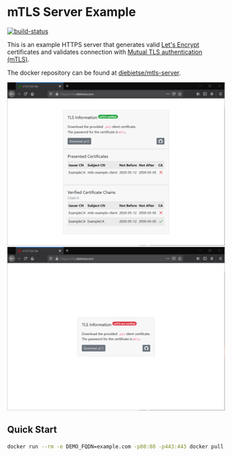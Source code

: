 # mTLS Server Example

[![build-status][build-badge]][build-link]

This is an example HTTPS server that generates valid [Let's Encrypt][lets-encrypt] certificates and validates connection with [Mutual TLS authentication (mTLS)][mtls].

The docker repository can be found at [diebietse/mtls-server][diebietse-docker].

![mtls-verified][art-mtls-verified] ![mtls-not-verified][art-mtls-not-verified]

## Quick Start

```sh
docker run --rm -e DEMO_FQDN=example.com -p80:80 -p443:443 docker pull diebietse/mtls-server
```

[build-badge]: https://github.com/diebietse/mtls-server/workflows/build/badge.svg
[build-link]: https://github.com/diebietse/mtls-server/actions?query=workflow%3Abuild
[mtls]: https://en.wikipedia.org/wiki/Mutual_authentication
[lets-encrypt]: https://letsencrypt.org/
[diebietse-docker]: https://hub.docker.com/repository/docker/diebietse/mtls-server
[art-mtls-verified]: https://github.com/diebietse/mtls-server/raw/master/art/mtls-verified-1024x768.png
[art-mtls-not-verified]: https://github.com/diebietse/mtls-server/raw/master/art/mtls-not-verified-1024x768.png
